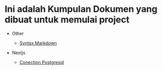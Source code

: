 # Ini adalah Kumpulan Dokumen yang dibuat untuk memulai project

- Other

  - [Syntax Markdown](./other/syntax-markdown.md)

- Nextjs
  - [Conection Postgresql](./Nextjs/conection-pgsql.md)

